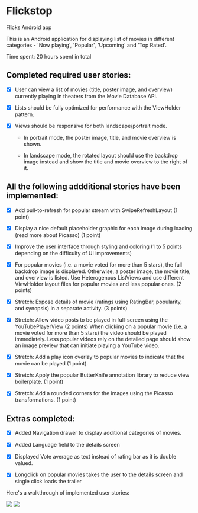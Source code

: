 # Flickstop
Flicks Android app

This is an Android application for displaying list of movies in different categories - 'Now playing', 'Popular', 'Upcoming' and 'Top Rated'.

Time spent: 20 hours spent in total

## Completed required user stories:

* [X] User can view a list of movies (title, poster image, and overview) currently playing in theaters from the Movie Database API.

* [X] Lists should be fully optimized for performance with the ViewHolder pattern.

* [X] Views should be responsive for both landscape/portrait mode.

  - In portrait mode, the poster image, title, and movie overview is shown.

  - In landscape mode, the rotated layout should use the backdrop image instead and show the title and movie overview to the right of it.
  
  
## All the following addditional stories have been implemented:

* [X] Add pull-to-refresh for popular stream with SwipeRefreshLayout (1 point)

* [X] Display a nice default placeholder graphic for each image during loading (read more about Picasso) (1 point)

* [X] Improve the user interface through styling and coloring (1 to 5 points depending on the difficulty of UI improvements)

* [X] For popular movies (i.e. a movie voted for more than 5 stars), the full backdrop image is displayed. Otherwise, a poster image, the movie title, and overview is listed. Use Heterogenous ListViews and use different ViewHolder layout files for popular movies and less popular ones. (2 points)

* [X] Stretch: Expose details of movie (ratings using RatingBar, popularity, and synopsis) in a separate activity. (3 points)

* [X] Stretch: Allow video posts to be played in full-screen using the YouTubePlayerView (2 points)
When clicking on a popular movie (i.e. a movie voted for more than 5 stars) the video should be played immediately.
Less popular videos rely on the detailed page should show an image preview that can initiate playing a YouTube video.

* [X] Stretch: Add a play icon overlay to popular movies to indicate that the movie can be played (1 point).

* [X] Stretch: Apply the popular ButterKnife annotation library to reduce view boilerplate. (1 point)

* [X] Stretch: Add a rounded corners for the images using the Picasso transformations. (1 point)

## Extras completed:

* [X] Added Navigation drawer to display additional categories of movies.

* [X] Added Language field to the details screen

* [X] Displayed Vote average as text instead of rating bar as it is double valued.

* [X] Longclick on popular movies takes the user to the details screen and single click loads the trailer


Here's a walkthrough of implemented user stories:

<img src='https://github.com/mhareendra/Flickstop/blob/master/Flickstop_2.gif' width='' />

<img src='https://github.com/mhareendra/Flickstop/blob/master/Flickstop_3.gif' width='' />


